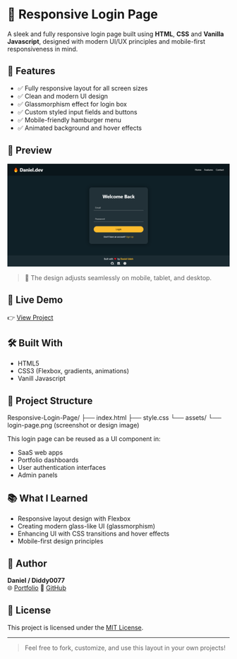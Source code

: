 # 🔐 Responsive Login Page

A sleek and fully responsive login page built using **HTML**, **CSS** and **Vanilla Javascript**, designed with modern UI/UX principles and mobile-first responsiveness in mind.

## 🌟 Features

- ✅ Fully responsive layout for all screen sizes
- ✅ Clean and modern UI design
- ✅ Glassmorphism effect for login box
- ✅ Custom styled input fields and buttons
- ✅ Mobile-friendly hamburger menu 
- ✅ Animated background and hover effects

## 📸 Preview

![Login Page Screenshot](login-page.png)

> 📱 The design adjusts seamlessly on mobile, tablet, and desktop.

## 🚀 Live Demo

👉 [View Project](https://diddy0077.github.io/Responsive-Login-Page/)

## 🛠️ Built With

- HTML5
- CSS3 (Flexbox, gradients, animations)
- Vanill Javascript

## 📁 Project Structure
Responsive-Login-Page/
├── index.html
├── style.css
└── assets/
└── login-page.png (screenshot or design image)

This login page can be reused as a UI component in:

- SaaS web apps
- Portfolio dashboards
- User authentication interfaces
- Admin panels

## 📚 What I Learned

- Responsive layout design with Flexbox
- Creating modern glass-like UI (glassmorphism)
- Enhancing UI with CSS transitions and hover effects
- Mobile-first design principles

## 🧠 Author

**Daniel / Diddy0077**  
🌐 [Portfolio](https://diddy0077.github.io/daniel-udeh/) 
🐙 [GitHub](https://github.com/diddy0077)

## 📜 License

This project is licensed under the [MIT License](LICENSE).

---

> Feel free to fork, customize, and use this layout in your own projects!
